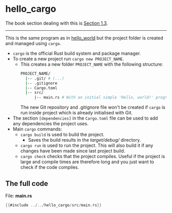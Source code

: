 # hello\_cargo

The book section dealing with this is [Section 1.3](https://doc.rust-lang.org/book/ch01-03-hello-cargo.html).

---

This is the same program as in [hello\_world](hello_world.md) but the project folder is created and managed using `cargo`. 

- `cargo` is the official Rust build system and package manager.
- To create a new project run `cargo new PROJECT_NAME`.
    - This creates a new folder `PROJECT_NAME` with the following structure:
      ```bash
      PROJECT_NAME/
        |-- .git/ # (...)
        |-- .gitignore
        |-- Cargo.toml
        |-- src/
            |-- main.rs # With an initial simple 'Hello, world!' program
      ```
      The new Git repository and .gitignore file won't be created if `cargo` is run inside project which is already initialised with Git.
- The section `[dependencies]` in the `Cargo.toml` file can be used to add any dependencies the project uses.
- Main `cargo` commands:
    - `cargo build` is used to build the project.
        - Saves the build results in the *target/debug/* directory.
    - `cargo run` is used to run the project. This will also build it if any changes have been made since last project build.
    - `cargo check` checks that the project compiles. Useful if the project is large and compile times are therefore long and you just want to check if the code compiles.

## The full code

File: **main.rs**
```rust
{{#include ../../hello_cargo/src/main.rs}}
```
